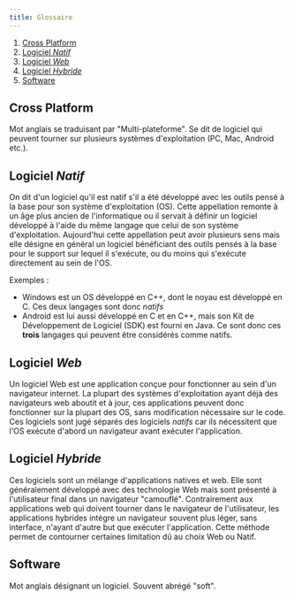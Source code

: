 ```yaml
---
title: Glossaire
---
```


1. [Cross Platform](#cross-platform)
1. [Logiciel *Natif*](#logiciel-natif)
1. [Logiciel *Web*](#logiciel-web)
1. [Logiciel *Hybride*](#logiciel-hybride)
1. [Software](#software)

## Cross Platform

Mot anglais se traduisant par "Multi-plateforme". Se dit de logiciel qui peuvent tourner sur plusieurs systèmes d'exploitation (PC, Mac, Android etc.).

## Logiciel *Natif*

On dit d'un logiciel qu'il est natif s'il a été développé avec les outils pensé à la base pour son système d'exploitation (OS).
Cette appellation remonte à un âge plus ancien de l'informatique ou il servait à définir un logiciel développé à l'aide du même langage que celui de son système d'exploitation.
Aujourd'hui cette appellation peut avoir plusieurs sens mais elle désigne en général un logiciel bénéficiant des outils pensés à la base pour le support sur lequel il s'exécute, ou du moins qui s'exécute directement au sein de l'OS.

Exemples :

- Windows est un OS développé en C++, dont le noyau est développé en C. Ces deux langages sont donc *natifs*
- Android est lui aussi développé en C et en C++, mais son Kit de Développement de Logiciel (SDK) est fourni en Java. Ce sont donc ces **trois** langages qui peuvent être considérés comme natifs.

## Logiciel *Web*

Un logiciel Web est une application conçue pour fonctionner au sein d'un navigateur internet.
La plupart des systèmes d'exploitation ayant déjà des navigateurs web aboutit et à jour, ces applications peuvent donc fonctionner sur la plupart des OS, sans modification nécessaire sur le code.
Ces logiciels sont jugé séparés des logiciels *natifs* car ils nécessitent que l'OS exécute d'abord un navigateur avant exécuter l'application.

## Logiciel *Hybride*

Ces logiciels sont un mélange d'applications natives et web. Elle sont généralement développé avec des technologie Web mais sont présenté à l'utilisateur final dans un navigateur "camouflé".
Contrairement aux applications web qui doivent tourner dans le navigateur de l'utilisateur, les applications hybrides intègre un navigateur souvent plus léger, sans interface, n'ayant d'autre but que exécuter l'application.
Cette méthode permet de contourner certaines limitation dû au choix Web ou Natif.

## Software

Mot anglais désignant un logiciel. Souvent abrégé "soft".
